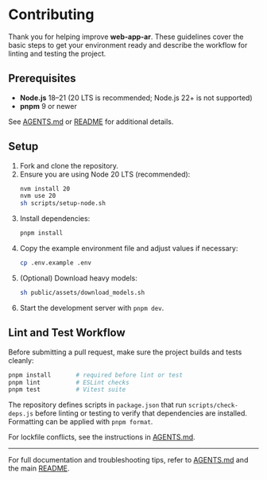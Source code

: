 # Contributing

Thank you for helping improve **web-app-ar**. These guidelines cover the basic steps to get your environment ready and describe the workflow for linting and testing the project.

## Prerequisites

- **Node.js** 18–21 (20 LTS is recommended; Node.js 22+ is not supported)
- **pnpm** 9 or newer

See [AGENTS.md](./AGENTS.md) or [README](./README.md) for additional details.

## Setup

1. Fork and clone the repository.
2. Ensure you are using Node 20 LTS (recommended):
   ```bash
   nvm install 20
   nvm use 20
   sh scripts/setup-node.sh
   ```
3. Install dependencies:
   ```bash
   pnpm install
   ```
4. Copy the example environment file and adjust values if necessary:
   ```bash
   cp .env.example .env
   ```
5. (Optional) Download heavy models:
   ```bash
   sh public/assets/download_models.sh
   ```
6. Start the development server with `pnpm dev`.

## Lint and Test Workflow

Before submitting a pull request, make sure the project builds and tests cleanly:

```bash
pnpm install       # required before lint or test
pnpm lint          # ESLint checks
pnpm test          # Vitest suite
```

The repository defines scripts in `package.json` that run `scripts/check-deps.js` before linting or testing to verify that dependencies are installed. Formatting can be applied with `pnpm format`.

For lockfile conflicts, see the instructions in [AGENTS.md](./AGENTS.md).

---

For full documentation and troubleshooting tips, refer to [AGENTS.md](./AGENTS.md) and the main [README](./README.md).
